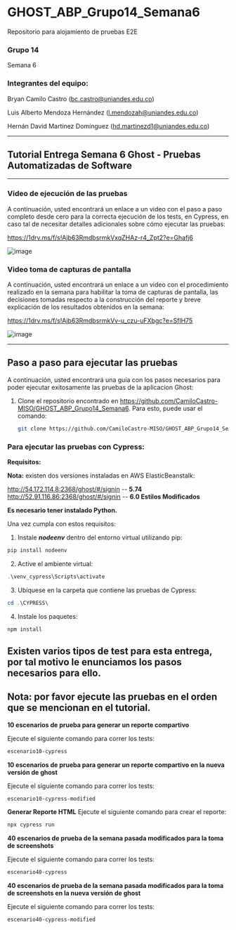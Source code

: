 # GHOST_ABP_Grupo14_Semana6
Repositorio para alojamiento de pruebas E2E

### Grupo 14
Semana 6

### Integrantes del equipo:

Bryan Camilo Castro ([bc.castro@uniandes.edu.co](mailto:bc.castro@uniandes.edu.co))

Luis Alberto Mendoza Hernández ([l.mendozah@uniandes.edu.co](mailto:l.mendozah@uniandes.edu.co))

Hernán David Martínez Domínguez ([hd.martinezd1@uniandes.edu.co](mailto:hd.martinezd1@uniandes.edu.co))
_________________
## Tutorial Entrega Semana 6 Ghost - Pruebas Automatizadas de Software
_________________

### Video de ejecución de las pruebas

A continuación, usted encontrará un enlace a un video con el paso a paso completo desde cero para la correcta ejecución de los tests, en Cypress, en caso tal de necesitar detalles adicionales sobre cómo ejecutar las pruebas:

https://1drv.ms/f/s!Ajb63RmdbsrmkVxqZHAz-r4_Zpt2?e=Ghafj6

![image](https://github.com/CamiloCastro-MISO/GHOST_ABP_Grupo14_Semana6/assets/141591369/aac18c6d-9608-414c-9f3b-e36f8f1a7c2d)



### Video toma de capturas de pantalla

A continuación, usted encontrará un enlace a un video con el procedimiento realizado en la semana para habilitar la toma de capturas de pantalla, las decisiones tomadas respecto a la construcción del reporte y breve explicación de los resultados obtenidos en la semana:

https://1drv.ms/f/s!Ajb63RmdbsrmkVv-u_czu-uFXbgc?e=SflH75

![image](https://github.com/CamiloCastro-MISO/GHOST_ABP_Grupo14_Semana6/assets/141591369/d14650c0-5f2f-4341-9b56-300e8a5625a5)


______________
## Paso a paso para ejecutar las pruebas

A continuación, usted encontrará una guía con los pasos necesarios para poder ejecutar exitosamente las pruebas de la aplicacion Ghost: 

1. Clone el repositorio encontrado en https://github.com/CamiloCastro-MISO/GHOST_ABP_Grupo14_Semana6. Para esto, puede usar el comando: 
    ```bash
    git clone https://github.com/CamiloCastro-MISO/GHOST_ABP_Grupo14_Semana6.git
    ```
   

### Para ejecutar las pruebas con Cypress:

**Requisitos:**

**Nota:** existen dos versiones instaladas en AWS ElasticBeanstalk:

http://54.172.114.8:2368/ghost/#/signin -- **5.74**
</br>
http://52.91.116.86:2368/ghost/#/signin -- **6.0 Estilos Modificados**


**Es necesario tener instalado Python.**

Una vez cumpla con estos requisitos:

1. Instale ***nodeenv*** dentro del entorno virtual utilizando pip:

```powershell
pip install nodeenv
```

2. Active el ambiente virtual:

```powershell
.\venv_cypress\Scripts\activate
```

3. Ubíquese en la carpeta que contiene las pruebas de Cypress:

```powershell
cd .\CYPRESS\
```

4. Instale los paquetes:

```powershell
npm install
```

## Existen varios tipos de test para esta entrega, por tal motivo le enunciamos los pasos necesarios para ello.

## Nota: por favor ejecute las pruebas en el orden que se mencionan en el tutorial.

**10 escenarios de prueba para generar un reporte compartivo**

Ejecute el siguiente comando para correr los tests:

```powershell
escenario10-cypress
```

**10 escenarios de prueba para generar un reporte compartivo en la nueva versión de ghost**

Ejecute el siguiente comando para correr los tests:

```powershell
escenario10-cypress-modified
```
**Generar Reporte HTML**
Ejecute el siguiente comando para crear el reporte:

```powershell
npx cypress run
```

**40 escenarios de prueba de la semana pasada modificados para la toma de screenshots**

Ejecute el siguiente comando para correr los tests:

```powershell
escenario40-cypress
```

**40 escenarios de prueba de la semana pasada modificados para la toma de screenshots en la nueva versión de ghost**

Ejecute el siguiente comando para correr los tests:

```powershell
escenario40-cypress-modified
```

